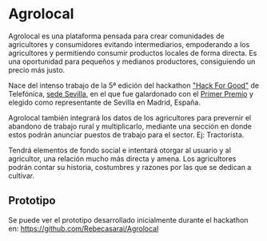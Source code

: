 # Agrolocal

Agrolocal es una plataforma pensada para crear comunidades de agricultores y consumidores evitando intermediarios, empoderando a los agricultores y permitiendo consumir productos locales de forma directa.
Es una oportunidad para pequeños y medianos productores, consiguiendo un precio más justo.

Nace del intenso trabajo de la 5ª edición del hackathon ["Hack For Good"](https://hackforgood.net/) de Telefónica, [sede Sevilla](http://institucional.us.es/catedratel/?p=3027), en el que fue galardonado con el [Primer Premio](https://www.informatica.us.es/index.php/noticias/43-anuncios/1880-premios-hackforgood-sevilla-2017) y elegido como representante de Sevilla en Madrid, España.

Agrolocal también integrará los datos de los agricultores para prevernir el abandono de trabajo rural y multiplicarlo, mediante una sección en donde estos podrán anunciar puestos de trabajo para el sector. Ej: Tractorista.

Tendrá elementos de fondo social e intentará otorgar al usuario y al agricultor, una relación mucho más directa y amena. Los agricultores podrán contar su historia, costumbres y razones por las que se dedican a cultivar.

## Prototipo
Se puede ver el prototipo desarrollado inicialmente durante el hackathon en: https://github.com/Rebecasarai/Agrolocal
